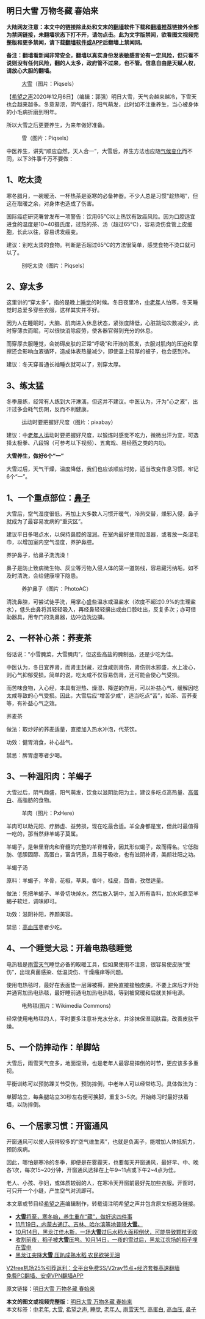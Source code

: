  <h2>明日大雪 万物冬藏 春始来</h2> <p class="notice"><b>大陆网友注意：本文中的链接除此处和文末的<a href="https://github.com/bannedbook/fanqiang" >翻墙</a>软件下载和<a href="https://github.com/killgcd/justmysocks/blob/master/README.md">翻墙推荐</a>链接外全部为禁网链接，未翻墙状态下打不开，请勿点击。此为文字版禁闻，欲看图文视频完整版和更多禁闻，请下载<a href="https://github.com/bannedbook/fanqiang">翻墙软件或APP</a>后翻墙上禁闻网。</p><p>备注：翻墙看新闻非常安全，翻墙以真实身份发表敏感言论有一定风险，但只看不说则没有任何风险，翻的人太多，政府管不过来，也不管。信息自由是天赋人权，请放心大胆的翻墙。</b></p>  <div class="entry"> <figure><figcaption><a href="https://www.bannedbook.org/bnews/tag/%E5%A4%A7%E9%9B%AA/" class="st_tag internal_tag" rel="tag" title="标签 大雪 下的日志">大雪</a>（图片：Piqsels）</figcaption></figure> <p>【<span class='wp_keywordlink_affiliate'><a href="https://www.soundofhope.org" title="希望之声" target="_blank">希望之声</a></span>2020年12月6日】（编辑：郭强）明日大雪，天气会越来越冷，下雪天也会越来越多。冬意渐浓，阴气盛行，阳气萌发，此时如不注重养生，当心被身体的小毛病折磨到明年。</p> <p>所以大雪之后更要养生，为来年做好准备。</p> <figure><figcaption>雪（图片：Piqsels）</figcaption></figure> <p>中医养生，讲究“顺应自然，天人合一”，大雪后，养生方法也应随<span class='wp_keywordlink'><a href="https://www.bannedbook.org/bnews/ssgc/20180904/993719.html" title="《魔鬼在统治着我们的世界(23)：环保主义(上)》" target="_blank">气候变化</a></span>而不同，以下3件事千万不要做：</p> <h2>1、吃太烫</h2> <p>寒冬腊月，一碗暖汤、一杯热茶是驱寒的必备神器。不少人总是习惯“趁热喝”，但这在取暖之余，对身体也造成了伤害。</p> <p>国际癌症研究署曾发布一项警告：饮用65°C以上热饮有致癌风险。因为口腔适宜进食的温度是10~40摄氏度，过热的茶、汤（超过65℃），容易烫伤食管上皮细胞，长此以往，容易诱发癌变。</p> <p>建议：别吃太烫的食物。判断是否超过65℃的方法很简单，感觉食物不烫口就可以了。</p> <figure><figcaption>别吃太烫（图片：Piqsels）</figcaption></figure> <h2>2、穿太多</h2> <p>这里讲的“穿太多”，指的是晚上<a href="https://www.bannedbook.org/bnews/tag/%E7%9D%A1%E8%A7%89/" class="st_tag internal_tag" rel="tag" title="标签 睡觉 下的日志">睡觉</a>的时候。冬日夜里冷，<a href="https://www.bannedbook.org/bnews/tag/%E4%B8%AD%E8%80%81%E5%B9%B4/" class="st_tag internal_tag" rel="tag" title="标签 中老年 下的日志">中老年</a>人怕寒，冬天睡觉时总爱多穿些衣服，这样其实并不好。</p> <p>因为人在睡眠时，大脑、肌肉进入休息状态，紧张度降低，心脏跳动次数减少，此时穿薄衣而眠，可以很快消除疲劳，使各器官得到充分的休息。</p> <p>而穿厚衣服睡觉，会妨碍皮肤的正常“呼吸”和汗液的蒸发，衣服对肌肉的压迫和摩擦还会影响血液循环，造成体表热量减少，即使盖上较厚的被子，也会感到冷。</p> <p>建议：冬天穿普通长袖睡衣就可以了，别穿太厚。</p> <h2>3、练太猛</h2> <p>冬季晨练，经常有人练到大汗淋漓，但这并不建议。中医认为，汗为“心之液”，出汗过多会耗气伤阴，反而不利健康。</p>  <figure><figcaption>运动时要把握好尺度（图片：pixabay）</figcaption></figure> <p>建议：中<a href="https://www.bannedbook.org/bnews/tag/%E8%80%81%E5%B9%B4%E4%BA%BA/" class="st_tag internal_tag" rel="tag" title="标签 老年人 下的日志">老年人</a>运动时要把握好尺度，以锻炼时感觉不吃力，微微出汗为宜，可选择太极拳、八段锦（可参考以下视频）、五禽戏、易经筋之类的内功。</p> <p><strong>大雪养生，做好6个“一”</strong></p> <p>大雪过后，天气干燥，温度降低，我们也应该顺应时势，适当改变作息习惯，牢记6个“一”。</p> <h2>1、一个重点部位：<a href="https://www.bannedbook.org/bnews/tag/%E9%BC%BB%E5%AD%90/" class="st_tag internal_tag" rel="tag" title="标签 鼻子 下的日志">鼻子</a></h2> <p>大雪后，空气湿度很低，再加上大多数人习惯开暖气，冷热交替，燥邪入侵，鼻子就成为了最容易发病的“重灾区”。</p> <p>建议平日多喝点水，以保持鼻腔的湿润。在室内最好使用加湿器，或者放一条湿毛巾，以增加室内空气湿度，养护鼻腔。</p> <p>养护鼻子，给鼻子洗洗澡！</p> <p>鼻子是防止致病微生物、灰尘等污物入侵人体的第一道防线，容易藏污纳垢，如不及时清洗，会给健康埋下隐患。</p> <figure><figcaption>养护鼻子（图片：PhotoAC）</figcaption></figure> <p>清洗鼻腔，可尝试徒手洗，用掌心盛些温水或温盐水（浓度不超过0.9%的生理盐水），低头由鼻将其轻轻吸入，再经鼻轻轻擤出或由口腔吐出，反复多次；亦可借助器具，用专门的洗鼻器，边冲边洗边擤。</p> <h2>2、一杯补心茶：荞麦茶</h2> <p>俗话说：“小雪腌菜，大雪腌肉”，但这些高盐的腌制品，还是少吃为佳。</p> <p>中医认为，冬日宜养肾，而肾主封藏，过食咸则肾伤，肾伤则水邪盛，水上凌心，则心气抑郁受损。简单的说，吃太咸不仅容易伤肾，还可能会使心气受损。</p> <p>而苦味食物，入心经，本具有泄热、燥湿、降逆的作用，可以补益心气，缓解因吃太咸导致的心气受损。因此，大雪后应“增苦少咸”，适当吃点“苦”，如茶、苦荞麦等，有补益心气之效。</p>  <p>荞麦茶</p> <p>做法：取炒好的荞麦适量，直接加入热水冲泡，代茶饮。</p> <p>功效：健胃消食，补心益气。</p> <p>禁忌：脾胃虚寒者少喝。</p> <h2>3、一种温阳肉：羊蝎子</h2> <p>大雪过后，阴气鼎盛，阳气萌发，饮食以滋阴助阳为主，建议多吃点高热量、<a href="https://www.bannedbook.org/bnews/tag/%E9%AB%98%E8%9B%8B%E7%99%BD/" class="st_tag internal_tag" rel="tag" title="标签 高蛋白 下的日志">高蛋白</a>、高脂肪的食物。</p> <figure><figcaption>羊肉（图片：PxHere）</figcaption></figure> <p>羊肉可以助元阳、疗肺虚、益劳损，现在吃最合适。羊全身都是宝，但此时最值得一吃的，那当然非羊蝎子莫属。</p> <p>羊蝎子，是带里脊肉和脊髓的完整的羊脊椎骨，因其形似蝎子，故而得名。它低脂肪、低胆固醇、高蛋白，富含钙质，且易于吸收，也有滋阴补肾，美颜壮阳之功。</p> <p>羊蝎子汤</p> <p>原料：羊蝎子，羊骨，花椒，草果，香叶，桂皮，茴香，孜然适量。</p> <p>做法：先把羊蝎子、羊骨切块焯水，然后放入锅中，加入所有香料，加水炖煮至羊蝎子软烂，调味即可。</p> <p>功效：滋阴补阳，养颜美容。</p>  <p>禁忌：<a href="https://www.bannedbook.org/bnews/tag/%e9%ab%98%e8%a1%80%e5%8e%8b/" class="st_tag internal_tag" rel="tag" title="标签 高血压 下的日志">高血压</a>患者少吃。</p> <h2>4、一个睡觉大忌：开着电热毯睡觉</h2> <p>电热毯是<a href="https://www.bannedbook.org/bnews/tag/%E9%9B%A8%E9%9B%AA%E5%A4%A9%E6%B0%94/" class="st_tag internal_tag" rel="tag" title="标签 雨雪天气 下的日志">雨雪天气</a>睡觉必备的取暖工具，但如果使用不注意，很容易使皮肤“受伤”，出现真菌感染、低温烫伤、干燥瘙痒等问题。</p> <p>使用电热毯时，最好在表面垫一层薄被褥，避免直接接触皮肤。不要上床后才开始并通宵加热电热毯，最好睡前通电加热电热毯，等到被窝暖和后就关掉电源。</p> <figure><figcaption>电热毯(图片：Wikimedia Commons)</figcaption></figure> <p>经常使用电热毯的人，平时要多注意补充水分水，并涂抹保湿润肤霜，改善皮肤干燥。</p> <h2>5、一个防摔动作：单脚站</h2> <p>大雪后，雨雪天气变多，地面湿滑，也是老年人最容易摔倒的时节，更应该多多重视。</p> <p>平衡训练可以预防踝关节受伤，预防摔倒，中老年人可以经常练习。具体做法为：</p> <p>单脚站立，每条腿站立30秒左右便可换脚，重复3~5次。开始练习时最好扶着墙，以防摔倒。</p> <h2>6、一个居家习惯：开窗通风</h2> <p>开窗通风可以使人获得较多的“空气维生素”，也就是负离子，能增加人体抵抗力，预防疾病。</p> <p>因此，哪怕是寒冷的冬季，即便是在雾霾天，也要每天开窗通风，最好早、中、晚各1次，每次15~20分钟，开窗通风选择在上午9~11点或下午2~4点为佳。</p> <p>老人、小孩、孕妇，或体质较弱的人，在寒冷天开窗前最好先加些衣服。开窗时，可只开一个小缝，产生空气对流即可。</p> <p>本文章或节目经<a href="https://www.bannedbook.org/bnews/tag/%e5%b8%8c%e6%9c%9b%e4%b9%8b%e5%a3%b0/" class="st_tag internal_tag" rel="tag" title="标签 希望之声 下的日志">希望之声</a>编辑制作，转载请注明希望之声并包含原文标题及链接。</p>  <ul class='op-related-articles' title='相关阅读'> <li><a href='https://www.bannedbook.org/bnews/comments/20201205/1442301.html' target='_blank'><b>大雪</b>将至，寒冬始，养生重在“藏”，做好这四件事</a></li> <li><a href='https://www.bannedbook.org/bnews/bannedvideo/20201120/1434103.html' target='_blank'>11月19日，内蒙古通辽、吉林、哈尔滨等地普降<b>大雪</b>。</a></li> <li><a href='https://www.bannedbook.org/bnews/bannedvideo/20201015/1414407.html' target='_blank'>10月14日，黑龙江佳木斯，一场<b>大雪</b>过后水稻大面积倒伏，可能导致颗粒无收</a></li> <li><a href='https://www.bannedbook.org/bnews/bannedvideo/20201015/1414202.html' target='_blank'>收割前夜，稻子被<b>大雪</b>压垮。10月14日，一夜的雪过后，黑龙江农场的稻子埋在雪中</a></li> <li><a href='https://www.bannedbook.org/bnews/cbnews/20201015/1413915.html' target='_blank'>黑龙江突降<b>大雪</b> 压趴成熟水稻 农民欲哭无泪</a></li> </ul> <p class="texttj"> <a href="https://www.bannedbook.org/forum23/topic22702.html" target="_blank">V2free机场25%引荐返利：全平台免费SS/V2ray节点+经济套餐高速翻墙</a><br/> <a href="https://github.com/bannedbook/fanqiang/wiki/%E7%A6%81%E9%97%BB%E7%BD%91%E5%AE%89%E5%8D%93%E7%BF%BB%E5%A2%99%E6%96%B0%E9%97%BBAPP" target="_blank">免费PC翻墙、安卓VPN翻墙APP</a></p><p>原文链接：<a class="src_link"  href="https://www.soundofhope.org/post/450025" target="_blank">明日大雪 万物冬藏 春始来</a></p><a name='sharetosocial'></a>       <div><b>本文的图文或视频完整版</b>：<a href='https://www.bannedbook.org/bnews/comments/20201206/1443136.html'>明日大雪 万物冬藏 春始来</a></div>  </div><!--END ENTRY--> <div class="postfooter"> <div>本文标签：<a href="https://www.bannedbook.org/bnews/tag/%E4%B8%AD%E8%80%81%E5%B9%B4/" rel="tag">中老年</a>, <a href="https://www.bannedbook.org/bnews/tag/%E5%A4%A7%E9%9B%AA/" rel="tag">大雪</a>, <a href="https://www.bannedbook.org/bnews/tag/%e5%b8%8c%e6%9c%9b%e4%b9%8b%e5%a3%b0/" rel="tag">希望之声</a>, <a href="https://www.bannedbook.org/bnews/tag/%E7%9D%A1%E8%A7%89/" rel="tag">睡觉</a>, <a href="https://www.bannedbook.org/bnews/tag/%E8%80%81%E5%B9%B4%E4%BA%BA/" rel="tag">老年人</a>, <a href="https://www.bannedbook.org/bnews/tag/%E9%9B%A8%E9%9B%AA%E5%A4%A9%E6%B0%94/" rel="tag">雨雪天气</a>, <a href="https://www.bannedbook.org/bnews/tag/%E9%AB%98%E8%9B%8B%E7%99%BD/" rel="tag">高蛋白</a>, <a href="https://www.bannedbook.org/bnews/tag/%e9%ab%98%e8%a1%80%e5%8e%8b/" rel="tag">高血压</a>, <a href="https://www.bannedbook.org/bnews/tag/%E9%BC%BB%E5%AD%90/" rel="tag">鼻子</a></div>  </div><!--END POSTFOOTER--> 